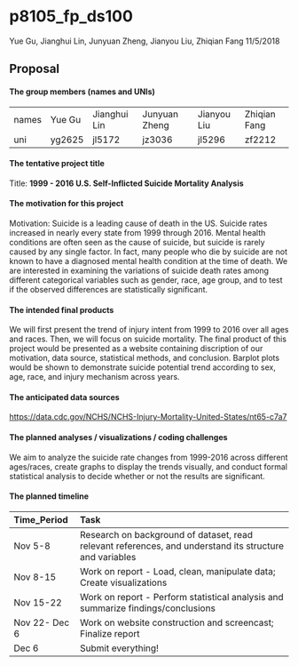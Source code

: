 p8105\_fp\_ds100
================
Yue Gu, Jianghui Lin, Junyuan Zheng, Jianyou Liu, Zhiqian Fang
11/5/2018

Proposal
--------

#### The group members (names and UNIs)

|       |        |              |               |             |              |
|:------|:-------|:-------------|:--------------|:------------|:-------------|
| names | Yue Gu | Jianghui Lin | Junyuan Zheng | Jianyou Liu | Zhiqian Fang |
| uni   | yg2625 | jl5172       | jz3036        | jl5296      | zf2212       |

#### The tentative project title

Title: **1999 - 2016 U.S. Self-Inflicted Suicide Mortality Analysis**

#### The motivation for this project

Motivation: Suicide is a leading cause of death in the US. Suicide rates increased in nearly every state from 1999 through 2016. Mental health conditions are often seen as the cause of suicide, but suicide is rarely caused by any single factor. In fact, many people who die by suicide are not known to have a diagnosed mental health condition at the time of death. We are interested in examining the variations of suicide death rates among different categorical variables such as gender, race, age group, and to test if the observed differences are statistically significant.

#### The intended final products

We will first present the trend of injury intent from 1999 to 2016 over all ages and races. Then, we will focus on suicide mortality. The final product of this project would be presented as a website containing discription of our motivation, data source, statistical methods, and conclusion. Barplot plots would be shown to demonstrate suicide potential trend according to sex, age, race, and injury mechanism across years.

#### The anticipated data sources

<https://data.cdc.gov/NCHS/NCHS-Injury-Mortality-United-States/nt65-c7a7>

#### The planned analyses / visualizations / coding challenges

We aim to analyze the suicide rate changes from 1999-2016 across different ages/races, create graphs to display the trends visually, and conduct formal statistical analysis to decide whether or not the results are significant.

#### The planned timeline

| Time\_Period  | Task                                                                                                    |
|:--------------|:--------------------------------------------------------------------------------------------------------|
| Nov 5-8       | Research on background of dataset, read relevant references, and understand its structure and variables |
| Nov 8-15      | Work on report - Load, clean, manipulate data; Create visualizations                                    |
| Nov 15-22     | Work on report - Perform statistical analysis and summarize findings/conclusions                        |
| Nov 22- Dec 6 | Work on website construction and screencast; Finalize report                                            |
| Dec 6         | Submit everything!                                                                                      |

